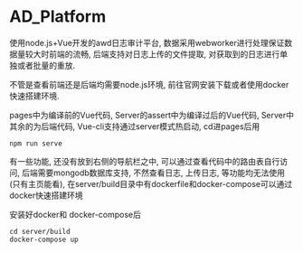 # AD_Platform

使用node.js+Vue开发的awd日志审计平台, 数据采用webworker进行处理保证数据量较大时前端的流畅, 后端支持对日志上传的文件提取, 对获取到的日志进行单独或者批量的重放.

不管是查看前端还是后端均需要node.js环境, 前往官网安装下载或者使用docker快速搭建环境.

pages中为编译前的Vue代码, Server的assert中为编译过后的Vue代码, Server中其余的为后端代码, Vue-cli支持通过server模式热启动, cd进pages后用

```
npm run serve
```

有一些功能, 还没有放到右侧的导航栏之中, 可以通过查看代码中的路由表自行访问, 后端需要mongodb数据库支持, 不然查看日志, 上传日志, 等功能均无法使用(只有主页能看), 在server/build目录中有dockerfile和docker-compose可以通过docker快速搭建环境

安装好docker和 docker-compose后
```
cd server/build
docker-compose up
```

